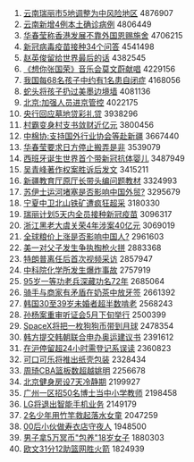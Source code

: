 1. [云南瑞丽市5地调整为中风险地区](http://www.baidu.com/baidu?cl=3&tn=SE_baiduhomet8_jmjb7mjw&rsv_dl=fyb_top&fr=top1000&wd=%D4%C6%C4%CF%C8%F0%C0%F6%CA%D05%B5%D8%B5%F7%D5%FB%CE%AA%D6%D0%B7%E7%CF%D5%B5%D8%C7%F8) 4876907
1. [云南新增4例本土确诊病例](http://www.baidu.com/baidu?cl=3&tn=SE_baiduhomet8_jmjb7mjw&rsv_dl=fyb_top&fr=top1000&wd=%D4%C6%C4%CF%D0%C2%D4%F64%C0%FD%B1%BE%CD%C1%C8%B7%D5%EF%B2%A1%C0%FD) 4806449
1. [华春莹称香港发展不靠外国恩赐施舍](http://www.baidu.com/baidu?cl=3&tn=SE_baiduhomet8_jmjb7mjw&rsv_dl=fyb_top&fr=top1000&wd=%BB%AA%B4%BA%D3%A8%B3%C6%CF%E3%B8%DB%B7%A2%D5%B9%B2%BB%BF%BF%CD%E2%B9%FA%B6%F7%B4%CD%CA%A9%C9%E1) 4706215
1. [新冠病毒疫苗接种34个问答](http://www.baidu.com/baidu?cl=3&tn=SE_baiduhomet8_jmjb7mjw&rsv_dl=fyb_top&fr=top1000&wd=%D0%C2%B9%DA%B2%A1%B6%BE%D2%DF%C3%E7%BD%D3%D6%D634%B8%F6%CE%CA%B4%F0) 4541498
1. [赵英俊留给世界最后的话](http://www.baidu.com/baidu?cl=3&tn=SE_baiduhomet8_jmjb7mjw&rsv_dl=fyb_top&fr=top1000&wd=%D5%D4%D3%A2%BF%A1%C1%F4%B8%F8%CA%C0%BD%E7%D7%EE%BA%F3%B5%C4%BB%B0) 4382545
1. [《想你张国荣》音乐会莫文蔚献唱](http://www.baidu.com/baidu?cl=3&tn=SE_baiduhomet8_jmjb7mjw&rsv_dl=fyb_top&fr=top1000&wd=%A1%B6%CF%EB%C4%E3%D5%C5%B9%FA%C8%D9%A1%B7%D2%F4%C0%D6%BB%E1%C4%AA%CE%C4%CE%B5%CF%D7%B3%AA) 4229156
1. [我国每68名孩子中约有1名患自闭症](http://www.baidu.com/baidu?cl=3&tn=SE_baiduhomet8_jmjb7mjw&rsv_dl=fyb_top&fr=top1000&wd=%CE%D2%B9%FA%C3%BF68%C3%FB%BA%A2%D7%D3%D6%D0%D4%BC%D3%D01%C3%FB%BB%BC%D7%D4%B1%D5%D6%A2) 4168056
1. [蛇头将孩子扔过美墨边境墙](http://www.baidu.com/baidu?cl=3&tn=SE_baiduhomet8_jmjb7mjw&rsv_dl=fyb_top&fr=top1000&wd=%C9%DF%CD%B7%BD%AB%BA%A2%D7%D3%C8%D3%B9%FD%C3%C0%C4%AB%B1%DF%BE%B3%C7%BD) 4081136
1. [北京:加强人员进京管控](http://www.baidu.com/baidu?cl=3&tn=SE_baiduhomet8_jmjb7mjw&rsv_dl=fyb_top&fr=top1000&wd=%B1%B1%BE%A9%3A%BC%D3%C7%BF%C8%CB%D4%B1%BD%F8%BE%A9%B9%DC%BF%D8) 4022175
1. [央行回应墓地贷彩礼贷](http://www.baidu.com/baidu?cl=3&tn=SE_baiduhomet8_jmjb7mjw&rsv_dl=fyb_top&fr=top1000&wd=%D1%EB%D0%D0%BB%D8%D3%A6%C4%B9%B5%D8%B4%FB%B2%CA%C0%F1%B4%FB) 3938296
1. [村霸变身村支书敛财近亿元](http://www.baidu.com/baidu?cl=3&tn=SE_baiduhomet8_jmjb7mjw&rsv_dl=fyb_top&fr=top1000&wd=%B4%E5%B0%D4%B1%E4%C9%ED%B4%E5%D6%A7%CA%E9%C1%B2%B2%C6%BD%FC%D2%DA%D4%AA) 3800456
1. [中棉协:支持国外行业协会等赴新疆](http://www.baidu.com/baidu?cl=3&tn=SE_baiduhomet8_jmjb7mjw&rsv_dl=fyb_top&fr=top1000&wd=%D6%D0%C3%DE%D0%AD%3A%D6%A7%B3%D6%B9%FA%CD%E2%D0%D0%D2%B5%D0%AD%BB%E1%B5%C8%B8%B0%D0%C2%BD%AE) 3667440
1. [华春莹要求日方停止搬弄是非](http://www.baidu.com/baidu?cl=3&tn=SE_baiduhomet8_jmjb7mjw&rsv_dl=fyb_top&fr=top1000&wd=%BB%AA%B4%BA%D3%A8%D2%AA%C7%F3%C8%D5%B7%BD%CD%A3%D6%B9%B0%E1%C5%AA%CA%C7%B7%C7) 3539079
1. [西班牙诞生世界首个带新冠抗体婴儿](http://www.baidu.com/baidu?cl=3&tn=SE_baiduhomet8_jmjb7mjw&rsv_dl=fyb_top&fr=top1000&wd=%CE%F7%B0%E0%D1%C0%B5%AE%C9%FA%CA%C0%BD%E7%CA%D7%B8%F6%B4%F8%D0%C2%B9%DA%BF%B9%CC%E5%D3%A4%B6%F9) 3487949
1. [吴青峰著作权案胜诉后发文](http://www.baidu.com/baidu?cl=3&tn=SE_baiduhomet8_jmjb7mjw&rsv_dl=fyb_top&fr=top1000&wd=%CE%E2%C7%E0%B7%E5%D6%F8%D7%F7%C8%A8%B0%B8%CA%A4%CB%DF%BA%F3%B7%A2%CE%C4) 3415211
1. [新疆教育厅原厅长带头编问题教材](http://www.baidu.com/baidu?cl=3&tn=SE_baiduhomet8_jmjb7mjw&rsv_dl=fyb_top&fr=top1000&wd=%D0%C2%BD%AE%BD%CC%D3%FD%CC%FC%D4%AD%CC%FC%B3%A4%B4%F8%CD%B7%B1%E0%CE%CA%CC%E2%BD%CC%B2%C4) 3324993
1. [苏伊士运河堵塞是否影响中国外贸?](http://www.baidu.com/baidu?cl=3&tn=SE_baiduhomet8_jmjb7mjw&rsv_dl=fyb_top&fr=top1000&wd=%CB%D5%D2%C1%CA%BF%D4%CB%BA%D3%B6%C2%C8%FB%CA%C7%B7%F1%D3%B0%CF%EC%D6%D0%B9%FA%CD%E2%C3%B3%3F) 3295679
1. [宁夏中卫北山铁矿遭疯狂超采](http://www.baidu.com/baidu?cl=3&tn=SE_baiduhomet8_jmjb7mjw&rsv_dl=fyb_top&fr=top1000&wd=%C4%FE%CF%C4%D6%D0%CE%C0%B1%B1%C9%BD%CC%FA%BF%F3%D4%E2%B7%E8%BF%F1%B3%AC%B2%C9) 3180330
1. [瑞丽计划5天内全员接种新冠疫苗](http://www.baidu.com/baidu?cl=3&tn=SE_baiduhomet8_jmjb7mjw&rsv_dl=fyb_top&fr=top1000&wd=%C8%F0%C0%F6%BC%C6%BB%AE5%CC%EC%C4%DA%C8%AB%D4%B1%BD%D3%D6%D6%D0%C2%B9%DA%D2%DF%C3%E7) 3096317
1. [浙江黑老大虞关荣4年涉案40亿元](http://www.baidu.com/baidu?cl=3&tn=SE_baiduhomet8_jmjb7mjw&rsv_dl=fyb_top&fr=top1000&wd=%D5%E3%BD%AD%BA%DA%C0%CF%B4%F3%D3%DD%B9%D8%C8%D94%C4%EA%C9%E6%B0%B840%D2%DA%D4%AA) 3069019
1. [全球粮价上涨是否影响中国人?](http://www.baidu.com/baidu?cl=3&tn=SE_baiduhomet8_jmjb7mjw&rsv_dl=fyb_top&fr=top1000&wd=%C8%AB%C7%F2%C1%B8%BC%DB%C9%CF%D5%C7%CA%C7%B7%F1%D3%B0%CF%EC%D6%D0%B9%FA%C8%CB%3F) 2961603
1. [美一对父子发生争执掏枪火拼](http://www.baidu.com/baidu?cl=3&tn=SE_baiduhomet8_jmjb7mjw&rsv_dl=fyb_top&fr=top1000&wd=%C3%C0%D2%BB%B6%D4%B8%B8%D7%D3%B7%A2%C9%FA%D5%F9%D6%B4%CC%CD%C7%B9%BB%F0%C6%B4) 2883368
1. [特朗普离任后首次视频采访](http://www.baidu.com/baidu?cl=3&tn=SE_baiduhomet8_jmjb7mjw&rsv_dl=fyb_top&fr=top1000&wd=%CC%D8%C0%CA%C6%D5%C0%EB%C8%CE%BA%F3%CA%D7%B4%CE%CA%D3%C6%B5%B2%C9%B7%C3) 2857947
1. [中科院化学所发生爆炸事故](http://www.baidu.com/baidu?cl=3&tn=SE_baiduhomet8_jmjb7mjw&rsv_dl=fyb_top&fr=top1000&wd=%D6%D0%BF%C6%D4%BA%BB%AF%D1%A7%CB%F9%B7%A2%C9%FA%B1%AC%D5%A8%CA%C2%B9%CA) 2757919
1. [95岁一等功老兵深藏功名72年](http://www.baidu.com/baidu?cl=3&tn=SE_baiduhomet8_jmjb7mjw&rsv_dl=fyb_top&fr=top1000&wd=95%CB%EA%D2%BB%B5%C8%B9%A6%C0%CF%B1%F8%C9%EE%B2%D8%B9%A6%C3%FB72%C4%EA) 2685064
1. [骑手与商家有矛盾在奶茶中放牙签](http://www.baidu.com/baidu?cl=3&tn=SE_baiduhomet8_jmjb7mjw&rsv_dl=fyb_top&fr=top1000&wd=%C6%EF%CA%D6%D3%EB%C9%CC%BC%D2%D3%D0%C3%AC%B6%DC%D4%DA%C4%CC%B2%E8%D6%D0%B7%C5%D1%C0%C7%A9) 2661392
1. [韩国30至39岁未婚者超半数啃老](http://www.baidu.com/baidu?cl=3&tn=SE_baiduhomet8_jmjb7mjw&rsv_dl=fyb_top&fr=top1000&wd=%BA%AB%B9%FA30%D6%C139%CB%EA%CE%B4%BB%E9%D5%DF%B3%AC%B0%EB%CA%FD%BF%D0%C0%CF) 2568243
1. [孙杨案重审听证会5月下旬举行](http://www.baidu.com/baidu?cl=3&tn=SE_baiduhomet8_jmjb7mjw&rsv_dl=fyb_top&fr=top1000&wd=%CB%EF%D1%EE%B0%B8%D6%D8%C9%F3%CC%FD%D6%A4%BB%E15%D4%C2%CF%C2%D1%AE%BE%D9%D0%D0) 2500399
1. [SpaceX将把一枚狗狗币带到月球](http://www.baidu.com/baidu?cl=3&tn=SE_baiduhomet8_jmjb7mjw&rsv_dl=fyb_top&fr=top1000&wd=SpaceX%BD%AB%B0%D1%D2%BB%C3%B6%B9%B7%B9%B7%B1%D2%B4%F8%B5%BD%D4%C2%C7%F2) 2478354
1. [韩方提交韩朝联合申办奥运建议书](http://www.baidu.com/baidu?cl=3&tn=SE_baiduhomet8_jmjb7mjw&rsv_dl=fyb_top&fr=top1000&wd=%BA%AB%B7%BD%CC%E1%BD%BB%BA%AB%B3%AF%C1%AA%BA%CF%C9%EA%B0%EC%B0%C2%D4%CB%BD%A8%D2%E9%CA%E9) 2391612
1. [在沪停留超24小时需登记系误读](http://www.baidu.com/baidu?cl=3&tn=SE_baiduhomet8_jmjb7mjw&rsv_dl=fyb_top&fr=top1000&wd=%D4%DA%BB%A6%CD%A3%C1%F4%B3%AC24%D0%A1%CA%B1%D0%E8%B5%C7%BC%C7%CF%B5%CE%F3%B6%C1) 2360823
1. [可口可乐将推出纸壳包装](http://www.baidu.com/baidu?cl=3&tn=SE_baiduhomet8_jmjb7mjw&rsv_dl=fyb_top&fr=top1000&wd=%BF%C9%BF%DA%BF%C9%C0%D6%BD%AB%CD%C6%B3%F6%D6%BD%BF%C7%B0%FC%D7%B0) 2328434
1. [周琦CBA篮板数超越姚明](http://www.baidu.com/baidu?cl=3&tn=SE_baiduhomet8_jmjb7mjw&rsv_dl=fyb_top&fr=top1000&wd=%D6%DC%E7%F9CBA%C0%BA%B0%E5%CA%FD%B3%AC%D4%BD%D2%A6%C3%F7) 2256678
1. [北京健身房设7天冷静期](http://www.baidu.com/baidu?cl=3&tn=SE_baiduhomet8_jmjb7mjw&rsv_dl=fyb_top&fr=top1000&wd=%B1%B1%BE%A9%BD%A1%C9%ED%B7%BF%C9%E87%CC%EC%C0%E4%BE%B2%C6%DA) 2199927
1. [广州一区招50名博士当中小学教师](http://www.baidu.com/baidu?cl=3&tn=SE_baiduhomet8_jmjb7mjw&rsv_dl=fyb_top&fr=top1000&wd=%B9%E3%D6%DD%D2%BB%C7%F8%D5%D050%C3%FB%B2%A9%CA%BF%B5%B1%D6%D0%D0%A1%D1%A7%BD%CC%CA%A6) 2198458
1. [LG将退出智能手机业务](http://www.baidu.com/baidu?cl=3&tn=SE_baiduhomet8_jmjb7mjw&rsv_dl=fyb_top&fr=top1000&wd=LG%BD%AB%CD%CB%B3%F6%D6%C7%C4%DC%CA%D6%BB%FA%D2%B5%CE%F1) 2149179
1. [2名少年用竹竿救起落水女童](http://www.baidu.com/baidu?cl=3&tn=SE_baiduhomet8_jmjb7mjw&rsv_dl=fyb_top&fr=top1000&wd=2%C3%FB%C9%D9%C4%EA%D3%C3%D6%F1%B8%CD%BE%C8%C6%F0%C2%E4%CB%AE%C5%AE%CD%AF) 2047259
1. [00后小伙做寿衣店守夜人](http://www.baidu.com/baidu?cl=3&tn=SE_baiduhomet8_jmjb7mjw&rsv_dl=fyb_top&fr=top1000&wd=00%BA%F3%D0%A1%BB%EF%D7%F6%CA%D9%D2%C2%B5%EA%CA%D8%D2%B9%C8%CB) 1948500
1. [男子拿5万冥币"包养"18岁女子](http://www.baidu.com/baidu?cl=3&tn=SE_baiduhomet8_jmjb7mjw&rsv_dl=fyb_top&fr=top1000&wd=%C4%D0%D7%D3%C4%C35%CD%F2%DA%A4%B1%D2%22%B0%FC%D1%F8%2218%CB%EA%C5%AE%D7%D3) 1880303
1. [欧文31分12助篮网胜火箭](http://www.baidu.com/baidu?cl=3&tn=SE_baiduhomet8_jmjb7mjw&rsv_dl=fyb_top&fr=top1000&wd=%C5%B7%CE%C431%B7%D612%D6%FA%C0%BA%CD%F8%CA%A4%BB%F0%BC%FD) 1824939